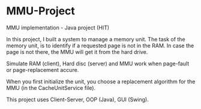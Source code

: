 # MMU-Project

MMU implementation - Java project (HIT)

In this project, I built a system to manage a memory unit. The task of the memory unit, is to identify if a requested page is not in the RAM. In case the page is not there, the MMU will get it from the hard drive.

Simulate RAM (client), Hard disc (server) and MMU work when page-fault or page-replacement accure.

When you first initialize the unit, you choose a replacement algorithm for the MMU (in the CacheUnitService file).

This project uses Client-Server, OOP (Java), GUI (Swing).

